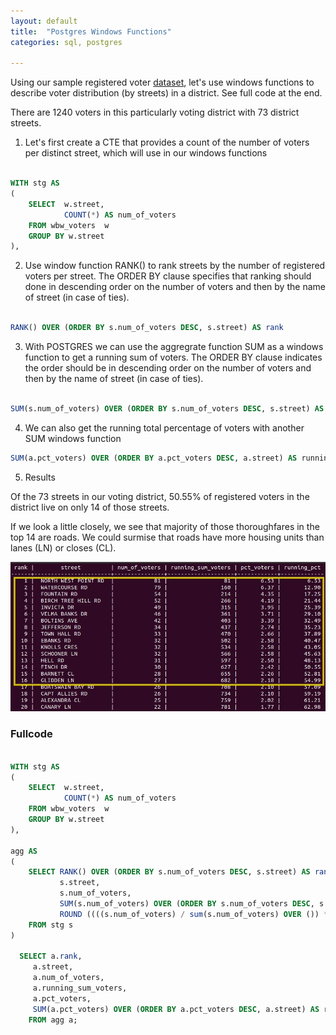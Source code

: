 ```yaml
---
layout: default
title:  "Postgres Windows Functions"
categories: sql, postgres

---
```



Using our sample registered voter [dataset](https://github.com/ShanNatRichards/postgreSQL/blob/main/voters_table.sql), let's use windows functions to describe voter distribution (by streets) in a district.
See full code at the end.

There are 1240 voters in this particularly voting district with 73 district streets.


1. Let's first create a CTE that provides a count of the number of voters per distinct street, which will use in our windows functions

```SQL

WITH stg AS 
(
    SELECT  w.street,
            COUNT(*) AS num_of_voters
    FROM wbw_voters  w
    GROUP BY w.street
),

```

2. Use window function RANK() to rank streets by the number of registered voters per street.
   The ORDER BY clause specifies that ranking should done in descending order on the number of voters and then by the name of street (in case of ties).
   

```SQL

RANK() OVER (ORDER BY s.num_of_voters DESC, s.street) AS rank

```

3. With POSTGRES we can use the aggregrate function SUM as a windows function to get a running sum of voters.
    The ORDER BY clause indicates the order should be in descending order on the number of voters and then by the name of street (in case of ties).

```SQL

SUM(s.num_of_voters) OVER (ORDER BY s.num_of_voters DESC, s.street) AS running_sum_voters    

```
4. We can also get the running total percentage of voters with another SUM windows function

```SQL
SUM(a.pct_voters) OVER (ORDER BY a.pct_voters DESC, a.street) AS running_pct
```


5. Results

Of the 73 streets in our voting district, 50.55% of registered voters in the district live on only 14 of those streets. 

If we look a little closely, we see that majority of those thoroughfares in the top 14 are roads. We could surmise that roads have more housing units than lanes (LN) or closes (CL). 


![Windows Function Results](https://github.com/ShanNatRichards/postgreSQL/blob/main/images/voters.JPG)




### Fullcode


```SQL

WITH stg AS 
(
    SELECT  w.street,
            COUNT(*) AS num_of_voters
    FROM wbw_voters  w
    GROUP BY w.street
),

agg AS
(
    SELECT RANK() OVER (ORDER BY s.num_of_voters DESC, s.street) AS rank,
           s.street,
           s.num_of_voters,
           SUM(s.num_of_voters) OVER (ORDER BY s.num_of_voters DESC, s.street) AS running_sum_voters,       
           ROUND ((((s.num_of_voters) / sum(s.num_of_voters) OVER ()) * (100)), 2) AS pct_voters           
    FROM stg s
)

  SELECT a.rank,
     a.street,
     a.num_of_voters,
     a.running_sum_voters,
     a.pct_voters,
     SUM(a.pct_voters) OVER (ORDER BY a.pct_voters DESC, a.street) AS running_pct
    FROM agg a;


```


